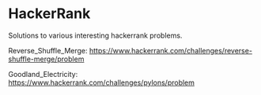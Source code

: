 # HackerRank
Solutions to various interesting hackerrank problems.

Reverse_Shuffle_Merge: https://www.hackerrank.com/challenges/reverse-shuffle-merge/problem

Goodland_Electricity: https://www.hackerrank.com/challenges/pylons/problem